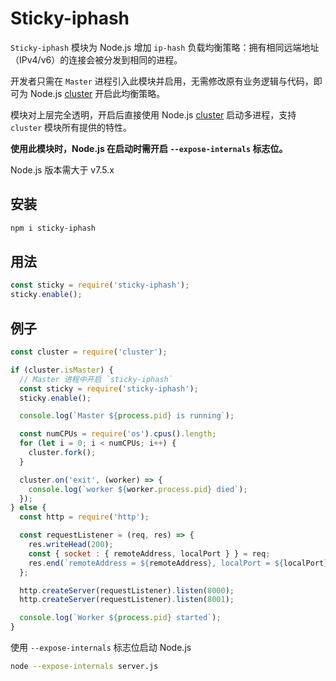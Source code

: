 # Sticky-iphash

`Sticky-iphash` 模块为 Node.js 增加 `ip-hash` 负载均衡策略：拥有相同远端地址（IPv4/v6）的连接会被分发到相同的进程。

开发者只需在 `Master` 进程引入此模块并启用，无需修改原有业务逻辑与代码，即可为 Node.js [cluster](https://nodejs.org/dist/latest/docs/api/cluster.html) 开启此均衡策略。

模块对上层完全透明，开启后直接使用 Node.js [cluster](https://nodejs.org/dist/latest/docs/api/cluster.html) 启动多进程，支持 `cluster` 模块所有提供的特性。

__使用此模块时，Node.js 在启动时需开启 `--expose-internals` 标志位。__

Node.js 版本需大于 v7.5.x

## 安装

``` bash
npm i sticky-iphash
```

## 用法

``` js
const sticky = require('sticky-iphash');
sticky.enable();
```

## 例子

``` js
const cluster = require('cluster');

if (cluster.isMaster) {
  // Master 进程中开启 `sticky-iphash`
  const sticky = require('sticky-iphash');
  sticky.enable();

  console.log(`Master ${process.pid} is running`);

  const numCPUs = require('os').cpus().length;
  for (let i = 0; i < numCPUs; i++) {
    cluster.fork();
  }

  cluster.on('exit', (worker) => {
    console.log(`worker ${worker.process.pid} died`);
  });
} else {
  const http = require('http');

  const requestListener = (req, res) => {
    res.writeHead(200);
    const { socket : { remoteAddress, localPort } } = req;
    res.end(`remoteAddress = ${remoteAddress}, localPort = ${localPort}, pid = ${process.pid}`);
  };

  http.createServer(requestListener).listen(8000);
  http.createServer(requestListener).listen(8001);

  console.log(`Worker ${process.pid} started`);
}
```

使用 `--expose-internals` 标志位启动 Node.js 

``` bash
node --expose-internals server.js
```